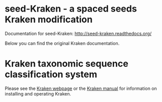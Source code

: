 seed-Kraken - a spaced seeds Kraken modification 
===============================================

Documentation for seed-Kraken: http://seed-kraken.readthedocs.org/

Below you can find the original Kraken documentation.

Kraken taxonomic sequence classification system
===============================================

Please see the [Kraken webpage] or the [Kraken manual]
for information on installing and operating Kraken.
<!--A local copy of the [Kraken manual] is also present here
in the `docs/` directory (`MANUAL.html` and `MANUAL.markdown`).-->

[Kraken webpage]:   http://ccb.jhu.edu/software/kraken/
[Kraken manual]:    http://ccb.jhu.edu/software/kraken/MANUAL.html
